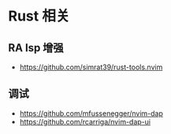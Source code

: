 # Rust 相关

## RA lsp 增强

* https://github.com/simrat39/rust-tools.nvim

## 调试


* https://github.com/mfussenegger/nvim-dap
* https://github.com/rcarriga/nvim-dap-ui


